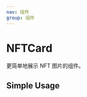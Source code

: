 ```yaml
---
nav: 组件
group: 组件
---
```


# NFTCard

更简单地展示 NFT 图片的组件。

## Simple Usage

<code src="./demos/simple.tsx"></code>
